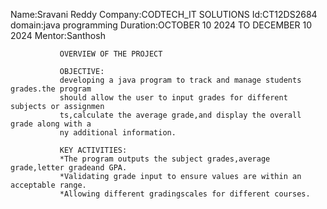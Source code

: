Name:Sravani Reddy
Company:CODTECH_IT SOLUTIONS
Id:CT12DS2684
domain:java programming 
Duration:OCTOBER 10 2024 TO DECEMBER 10 2024
Mentor:Santhosh

               OVERVIEW OF THE PROJECT

               OBJECTIVE:
               developing a java program to track and manage students grades.the program
               should allow the user to input grades for different subjects or assignmen
               ts,calculate the average grade,and display the overall grade along with a
               ny additional information.

               KEY ACTIVITIES:
               *The program outputs the subject grades,average grade,letter gradeand GPA.
               *Validating grade input to ensure values are within an acceptable range.
               *Allowing different gradingscales for different courses.
